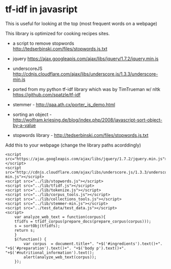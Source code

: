 # tf-idf in javasript

This is useful for looking at the top (most frequent words on a webpage)

This library is optimized for cooking recipes sites. 


* a script to remove stopwords http://tedserbinski.com/files/stopwords.js.txt 
* jquery https://ajax.googleapis.com/ajax/libs/jquery/1.7.2/jquery.min.js
* underscoreJS http://cdnjs.cloudflare.com/ajax/libs/underscore.js/1.3.3/underscore-min.js 

* ported from my python tf-idf library which was by TimTrueman w/ nltk https://github.com/spatzle/tf-idf

* stemmer - http://qaa.ath.cx/porter_js_demo.html
* sorting an object - http://wolfram.kriesing.de/blog/index.php/2008/javascript-sort-object-by-a-value
* stopwords library - http://tedserbinski.com/files/stopwords.js.txt

Add this to your webpage (change the library paths acorddingly)

	<script src="https://ajax.googleapis.com/ajax/libs/jquery/1.7.2/jquery.min.js"></script>
  	<script src="http://cdnjs.cloudflare.com/ajax/libs/underscore.js/1.3.3/underscore-min.js"></script>
  	<script src="../lib/stopwords.js"></script>
  	<script src="../lib/tfidf.js"></script>
  	<script src="../lib/tokenize.js"></script>
  	<script src="../lib/corpus_tools.js"></script>
  	<script src="../lib/collections_tools.js"></script>
  	<script src="../lib/stemmer-min.js"></script>
  	<script src="../test_data/test_data.js"></script>
  	<script>
    	var analyze_web_text = function(corpus){
        tfidfs = tfidf_corpus(prepare_docs(prepare_corpus(corpus)));
        s = sortObj(tfidfs);
        return s;
    	}
  		$(function() {
        	var corpus  = document.title+". "+$('#ingredients').text()+". "+$('#preparation').text()+". "+$('body p').text()+". "+$('#nutritional_information').text();
        	alert(analyze_web_text(corpus));
    	});
  </script>